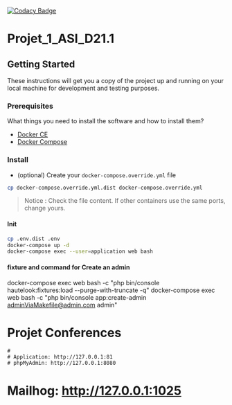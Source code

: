 [![Codacy Badge](https://api.codacy.com/project/badge/Grade/1d094996459041c08501068fd5df5310)](https://www.codacy.com/app/ZinebElam/Projet_1_ASI_D21.1?utm_source=github.com&amp;utm_medium=referral&amp;utm_content=omarreguadi/Projet_1_ASI_D21.1&amp;utm_campaign=Badge_Grade)
# Projet_1_ASI_D21.1

## Getting Started

These instructions will get you a copy of the project up and running on your local machine for development and testing purposes.

### Prerequisites

What things you need to install the software and how to install them?

- [Docker CE](https://www.docker.com/community-edition)
- [Docker Compose](https://docs.docker.com/compose/install)

### Install

- (optional) Create your `docker-compose.override.yml` file

```bash
cp docker-compose.override.yml.dist docker-compose.override.yml
```
> Notice : Check the file content. If other containers use the same ports, change yours.

#### Init

```bash
cp .env.dist .env
docker-compose up -d
docker-compose exec --user=application web bash
```
#### fixture and command for Create an admin 
  docker-compose exec web bash -c "php bin/console hautelook:fixtures:load --purge-with-truncate -q"
	docker-compose exec web bash -c "php bin/console app:create-admin adminViaMakefile@admin.com admin"

# Projet Conferences
	#
	# Application: http://127.0.0.1:81
	# phpMyAdmin: http://127.0.0.1:8080
  # Mailhog: http://127.0.0.1:1025
 
